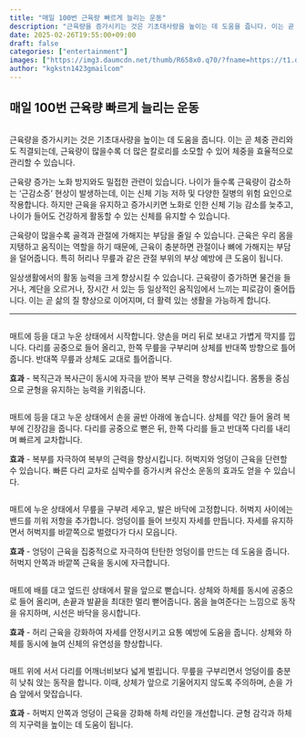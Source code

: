 ```yaml
---
title: "매일 100번 근육량 빠르게 늘리는 운동"
description: "근육량을 증가시키는 것은 기초대사량을 높이는 데 도움을 줍니다. 이는 곧 체중 관리와도 직결되는데, 근육량이 많을수록 더 많은 칼로리를 소모할 수 있어 체중을 효율적으로 관리할 수 있습니다."
date: 2025-02-26T19:55:00+09:00
draft: false
categories: ["entertainment"]
images: ["https://img3.daumcdn.net/thumb/R658x0.q70/?fname=https://t1.daumcdn.net/news/202412/18/tenbody/20241218073427909zzsa.jpg", "https://t1.daumcdn.net/news/202412/18/tenbody/20241218073428216mqxb.gif", "https://t1.daumcdn.net/news/202412/18/tenbody/20241218073428430csbm.gif", "https://t1.daumcdn.net/news/202412/18/tenbody/20241218073428747qdql.gif", "https://t1.daumcdn.net/news/202412/18/tenbody/20241218073429132iype.gif"]
author: "kgkstn1423gmailcom"
---
```


<h2 >매일 100번 근육량 빠르게 늘리는 운동</h2> <figure ><img src="https://img3.daumcdn.net/thumb/R658x0.q70/?fname=https://t1.daumcdn.net/news/202412/18/tenbody/20241218073427909zzsa.jpg" alt=""/></figure> <p>근육량을 증가시키는 것은 기초대사량을 높이는 데 도움을 줍니다. 이는 곧 체중 관리와도 직결되는데, 근육량이 많을수록 더 많은 칼로리를 소모할 수 있어 체중을 효율적으로 관리할 수 있습니다.</p> <p>근육량 증가는 노화 방지와도 밀접한 관련이 있습니다. 나이가 들수록 근육량이 감소하는 ‘근감소증’ 현상이 발생하는데, 이는 신체 기능 저하 및 다양한 질병의 위험 요인으로 작용합니다. 하지만 근육을 유지하고 증가시키면 노화로 인한 신체 기능 감소를 늦추고, 나이가 들어도 건강하게 활동할 수 있는 신체를 유지할 수 있습니다.</p> <p>근육량이 많을수록 골격과 관절에 가해지는 부담을 줄일 수 있습니다. 근육은 우리 몸을 지탱하고 움직이는 역할을 하기 때문에, 근육이 충분하면 관절이나 뼈에 가해지는 부담을 덜어줍니다. 특히 허리나 무릎과 같은 관절 부위의 부상 예방에 큰 도움이 됩니다.</p> <p>일상생활에서의 활동 능력을 크게 향상시킬 수 있습니다. 근육량이 증가하면 물건을 들거나, 계단을 오르거나, 장시간 서 있는 등 일상적인 움직임에서 느끼는 피로감이 줄어듭니다. 이는 곧 삶의 질 향상으로 이어지며, 더 활력 있는 생활을 가능하게 합니다.</p> <hr /> <figure ><img src="https://t1.daumcdn.net/news/202412/18/tenbody/20241218073428216mqxb.gif" alt=""/></figure> <p>매트에 등을 대고 누운 상태에서 시작합니다. 양손을 머리 뒤로 보내고 가볍게 깍지를 낍니다. 다리를 공중으로 들어 올리고, 한쪽 무릎을 구부리며 상체를 반대쪽 방향으로 틀어줍니다. 반대쪽 무릎과 상체도 교대로 틀어줍니다.</p> <p><strong>효과</strong> - 복직근과 복사근이 동시에 자극을 받아 복부 근력을 향상시킵니다. 몸통을 중심으로 균형을 유지하는 능력을 키워줍니다.</p> <figure ><img src="https://t1.daumcdn.net/news/202412/18/tenbody/20241218073428430csbm.gif" alt=""/></figure> <p>매트에 등을 대고 누운 상태에서 손을 골반 아래에 놓습니다. 상체를 약간 들어 올려 복부에 긴장감을 줍니다. 다리를 공중으로 뻗은 뒤, 한쪽 다리를 들고 반대쪽 다리를 내리며 빠르게 교차합니다.</p> <p><strong>효과</strong> - 복부를 자극하여 복부의 근력을 향상시킵니다. 허벅지와 엉덩이 근육을 단련할 수 있습니다. 빠른 다리 교차로 심박수를 증가시켜 유산소 운동의 효과도 얻을 수 있습니다.</p> <figure ><img src="https://t1.daumcdn.net/news/202412/18/tenbody/20241218073428747qdql.gif" alt=""/></figure> <p>매트에 누운 상태에서 무릎을 구부려 세우고, 발은 바닥에 고정합니다. 허벅지 사이에는 밴드를 끼워 저항을 추가합니다. 엉덩이를 들어 브릿지 자세를 만듭니다. 자세를 유지하면서 허벅지를 바깥쪽으로 벌렸다가 다시 모읍니다.</p> <p><strong>효과</strong> - 엉덩이 근육을 집중적으로 자극하여 탄탄한 엉덩이를 만드는 데 도움을 줍니다. 허벅지 안쪽과 바깥쪽 근육을 동시에 자극합니다.</p> <figure ><img src="https://t1.daumcdn.net/news/202412/18/tenbody/20241218073429132iype.gif" alt=""/></figure> <p>매트에 배를 대고 엎드린 상태에서 팔을 앞으로 뻗습니다. 상체와 하체를 동시에 공중으로 들어 올리며, 손끝과 발끝을 최대한 멀리 뻗어줍니다. 몸을 늘여준다는 느낌으로 동작을 유지하며, 시선은 바닥을 응시합니다.</p> <p><strong>효과</strong> - 허리 근육을 강화하여 자세를 안정시키고 요통 예방에 도움을 줍니다. 상체와 하체를 동시에 늘여 신체의 유연성을 향상합니다.</p> <figure ><img src="https://t1.daumcdn.net/news/202412/18/tenbody/20241218073429467lvxu.gif" alt=""/></figure> <p>매트 위에 서서 다리를 어깨너비보다 넓게 벌립니다. 무릎을 구부리면서 엉덩이를 충분히 낮춰 앉는 동작을 합니다. 이때, 상체가 앞으로 기울어지지 않도록 주의하며, 손을 가슴 앞에서 맞잡습니다.</p> <p><strong>효과</strong> - 허벅지 안쪽과 엉덩이 근육을 강화해 하체 라인을 개선합니다. 균형 감각과 하체의 지구력을 높이는 데 도움이 됩니다.</p>
